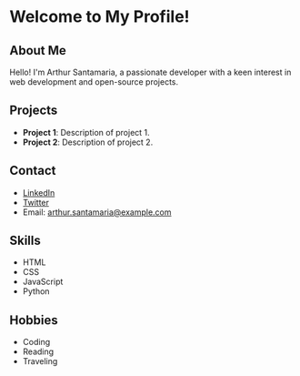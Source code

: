 # Welcome to My Profile!

## About Me
Hello! I'm Arthur Santamaria, a passionate developer with a keen interest in web development and open-source projects. 

## Projects
- **Project 1**: Description of project 1.
- **Project 2**: Description of project 2.

## Contact
- [LinkedIn](https://www.linkedin.com/in/arthur-santamaria/)
- [Twitter](https://twitter.com/arthur_santamaria)
- Email: arthur.santamaria@example.com

## Skills
- HTML
- CSS
- JavaScript
- Python

## Hobbies
- Coding
- Reading
- Traveling
